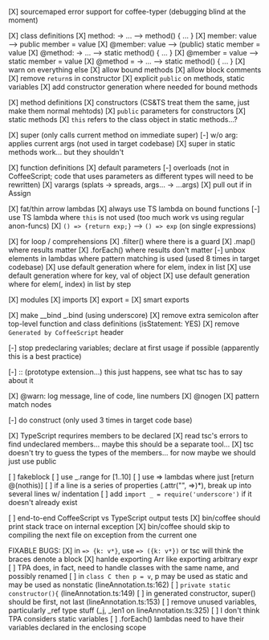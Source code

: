 
[X] sourcemaped error support for coffee-typer (debugging blind at the moment)

[X] class definitions
  [X] method: -> ...    --> method() { ... }
  [X] member: value     --> public member = value
  [X] @member: value    --> (public) static member = value
  [X] @method: -> ...   --> static method() { ... }
  [X] @member = value   --> static member = value
  [X] @method = -> ...  --> static method() { ... }
  [X] warn on everything else
  [X] allow bound methods
  [X] allow block comments
  [X] remove `return`s in constructor
  [X] explicit `public` on methods, static variables
  [X] add constructor generation where needed for bound methods

[X] method definitions
  [X] constructors (CS&TS treat them the same, just make them normal mehtods)
  [X] `public` parameters for constructors
  [X] static methods
  [X] `this` refers to the class object in static methods...?

[X] super (only calls current method on immediate super)
  [-] w/o arg: applies current args (not used in target codebase)
  [X] super in static methods work... but they shouldn't

[X] function definitions
  [X] default parameters
  [-] overloads (not in CoffeeScript; code that uses parameters as different types will need to be rewritten)
  [X] varargs (splats -> spreads, args... -> ...args)
  [X] pull out if in Assign

[X] fat/thin arrow lambdas
  [X] always use TS lambda on bound functions
  [-] use TS lambda where `this` is not used    (too much work vs using regular anon-funcs)
  [X] `() => {return exp;}`  --> `() => exp`    (on single expressions)

[X] for loop / comprehensions
  [X] .filter()                   where there is a guard
  [X] .map()                      where results matter
  [X] .forEach()                  where results don't matter
  [-] unbox elements in lambdas   where pattern matching is used  (used 8 times in target codebase)
  [X] use default generation      where for elem, index in list
  [X] use default generation      where for key, val of object
  [X] use default generation      where for elem(, index) in list by step

[X] modules
  [X] imports
  [X] export =
  [X] smart exports

[X] make __bind _.bind (using underscore)
[X] remove extra semicolon after top-level function and class definitions   (isStatement: YES)
[X] remove `Generated by CoffeeScript` header

[-] stop predeclaring variables; declare at first usage if possible (apparently this is a best practice)

[-] :: (prototype extension...) this just happens, see what tsc has to say about it

[X] @warn: log message, line of code, line numbers
[X] @nogen
[X] pattern match nodes

[-] do construct (only used 3 times in target code base)

[X] TypeScript requrires members to be declared
  [X] read tsc's errors to find undeclared members... maybe this should be a separate tool...
  [X] tsc doesn't try to guess the types of the members... for now maybe we should just use public

[ ] fakeblock
[ ] use _.range for [1..10]
[ ] use => lambdas where just [return @(nothis)]
[ ] if a line is a series of properties (.attr("", =>)*), break up into several lines w/ indentation
[ ] add `import _ = require('underscore')` if it doesn't already exist

[ ] end-to-end CoffeeScript vs TypeScript output tests
[X] bin/coffee should print stack trace on internal exception
[X] bin/coffee should skip to compiling the next file on exception from the current one

FIXABLE BUGS:
[X] in `=> {k: v*}`, use `=> ({k: v*})` or tsc will think the braces denote a block
[X] hanlde exporting Arr like exporting arbitrary expr
[ ] TPA does, in fact, need to handle classes with the same name, and possibly renamed
[ ] in `class C then p = v`, p may be used as static and may be used as nonstatic (lineAnnotation.ts:162)
[ ] `private static constructor(){` (lineAnnotation.ts:149)
[ ] in generated constructor, super() should be first, not last (lineAnnotation.ts:153)
[ ] remove unused variables, particularly _ref type stuff (_j, _len1 on lineAnnotation.ts:325)
[ ] I don't think TPA considers static variables
[ ] .forEach() lambdas need to have their variables declared in the enclosing scope




